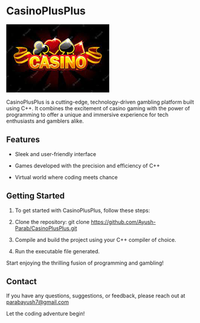 # CasinoPlusPlus
![Let's begin!](casinologo.jpg)

CasinoPlusPlus is a cutting-edge, technology-driven gambling platform built using C++. It combines the excitement of casino gaming with the power of programming to offer a unique and immersive experience for tech enthusiasts and gamblers alike.


## Features
* Sleek and user-friendly interface

* Games developed with the precision and efficiency of C++

* Virtual world where coding meets chance


## Getting Started
1. To get started with CasinoPlusPlus, follow these steps:

2. Clone the repository: git clone https://github.com/Ayush-Parab/CasinoPlusPlus.git

3. Compile and build the project using your C++ compiler of choice.

4. Run the executable file generated.

Start enjoying the thrilling fusion of programming and gambling!


## Contact
If you have any questions, suggestions, or feedback, please reach out at parabayush7@gmail.com

Let the coding adventure begin!
